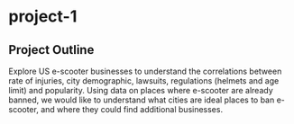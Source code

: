 # project-1
## Project Outline
Explore US e-scooter businesses to understand the correlations between rate of injuries, city demographic, lawsuits, regulations (helmets and age limit) and popularity. Using data on places where e-scooter are already banned, we would like to understand what cities are ideal places to ban e-scooter, and where they could find additional businesses.
